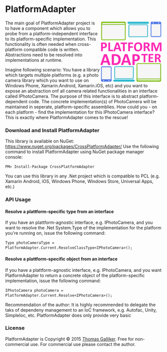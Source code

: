 # PlatformAdapter  
<img src="https://raw.githubusercontent.com/thomasgalliker/PlatformAdapter/master/PlatformAdapter.NuGet/PlatformAdapterIcon.png" alt="PlatformAdapter" align="right" width="200" height="200"> 

The main goal of PlatformAdapter project is to have a component which allows you to probe from a platform-independent interface to its platform-specific implementation. This functionality is often needed when cross-platform compatible 
code is written. Abstractions need to be resolved into implementations at runtime. 

Imagine following scenario: You have a library which targets multiple platforms (e.g. a photo camera library which you want to use on Windows Phone, Xamarin.Android, Xamarin.iOS, etc) and you want to expose an abstraction onf all camera 
related functionalities in an  interface called IPhotoCamera. The purpose of this interface is to abstract platform-dependent code. The concrete implementation(s) of PhotoCamera will be maintained in seperate, platform-specific assemblies. 
How could you - on each platform - find the implementation for this IPhotoCamera interface? This is exactly where PlatformAdapter comes to the rescue! 

### Download and Install PlatformAdapter 
This library is available on NuGet: https://www.nuget.org/packages/CrossPlatformAdapter/ 
Use the following command to install PlatformAdapter using NuGet package manager console: 

    PM> Install-Package CrossPlatformAdapter 

You can use this library in any .Net project which is compatible to PCL (e.g. Xamarin Android, iOS, Windows Phone, Windows Store, Universal Apps, etc.) 

### API Usage 
#### Resolve a plattform-specific type from an interface 
If you have an plattform-agnostic interface, e.g. IPhotoCamera, and you want to resolve the .Net System.Type of the implementation for the platform you're running on, issue the following command: 

``` 
Type photoCameraType = PlatformAdapter.Current.ResolveClassType<IPhotoCamera>(); 
``` 

#### Resolve a plattform-specific object from an interface 
If you have a plattform-agnostic interface, e.g. IPhotoCamera, and you want PlatformAdapter to return a concrete object of the platform-specific implementation, issue the following command: 

``` 
IPhotoCamera photoCamera = PlatformAdapter.Current.Resolve<IPhotoCamera>(); 
``` 
Recommendation of the author: It is highly recommended to delegate the taks of dependeny management to an IoC framework, e.g. Autofac, Unity, SimpleIoc, etc. PlatformAdapter does only provide very basic  


### License 
PlatformAdapter is Copyright &copy; 2015 [Thomas Galliker](https://ch.linkedin.com/in/thomasgalliker). Free for non-commercial use. For commercial use please contact the author. 
